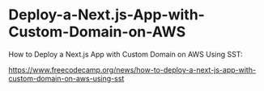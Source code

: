 # Deploy-a-Next.js-App-with-Custom-Domain-on-AWS
How to Deploy a Next.js App with Custom Domain on AWS Using SST:


https://www.freecodecamp.org/news/how-to-deploy-a-next-js-app-with-custom-domain-on-aws-using-sst

